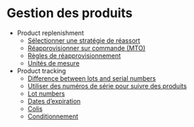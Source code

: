 # Gestion des produits

  * Product replenishment
    * [Sélectionner une stratégie de réassort](product_management/product_replenishment/strategies.html)
    * [Réapprovisionner sur commande (MTO)](product_management/product_replenishment/mto.html)
    * [Règles de réapprovisionnement](product_management/product_replenishment/reordering_rules.html)
    * [Unités de mesure](product_management/product_replenishment/uom.html)
  * Product tracking
    * [Difference between lots and serial numbers](product_management/product_tracking/differences.html)
    * [Utiliser des numéros de série pour suivre des produits](product_management/product_tracking/serial_numbers.html)
    * [Lot numbers](product_management/product_tracking/lots.html)
    * [Dates d’expiration](product_management/product_tracking/expiration_dates.html)
    * [Colis](product_management/product_tracking/package.html)
    * [Conditionnement](product_management/product_tracking/packaging.html)

